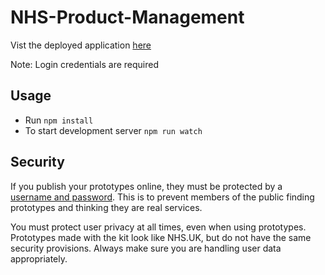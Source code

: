 # NHS-Product-Management

Vist the deployed application [here](https://nhsuk-product-management.herokuapp.com)

Note: Login credentials are required

## Usage

- Run `npm install`
- To start development server `npm run watch`

## Security

If you publish your prototypes online, they must be protected by a <a href="http://nhsuk-prototype-kit.azurewebsites.net/docs/how-tos/heroku">username and password</a>. This is to prevent members of the public finding prototypes and thinking they are real services.

You must protect user privacy at all times, even when using prototypes. Prototypes made with the kit look like NHS.UK, but do not have the same security provisions. Always make sure you are handling user data appropriately.
